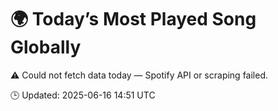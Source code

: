 # 🌍 Today’s Most Played Song Globally

⚠️ Could not fetch data today — Spotify API or scraping failed.

🕒 Updated: 2025-06-16 14:51 UTC
